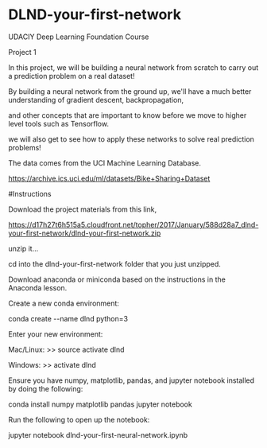 # DLND-your-first-network

UDACIY Deep Learning Foundation Course

Project 1

In this project, we will be building a neural network from scratch to carry out a prediction problem on a real dataset!

By building a neural network from the ground up, we'll have a much better understanding of gradient descent, backpropagation,

and other concepts that are important to know before we move to higher level tools such as Tensorflow.

we will also get to see how to apply these networks to solve real prediction problems!

The data comes from the UCI Machine Learning Database.

https://archive.ics.uci.edu/ml/datasets/Bike+Sharing+Dataset

#Instructions

Download the project materials from this link,

https://d17h27t6h515a5.cloudfront.net/topher/2017/January/588d28a7_dlnd-your-first-network/dlnd-your-first-network.zip

unzip it...

cd into the dlnd-your-first-network folder that you just unzipped.

Download anaconda or miniconda based on the instructions in the Anaconda lesson.

Create a new conda environment:

conda create --name dlnd python=3

Enter your new environment:

Mac/Linux: >> source activate dlnd

Windows: >> activate dlnd

Ensure you have numpy, matplotlib, pandas, and jupyter notebook installed by doing the following:

conda install numpy matplotlib pandas jupyter notebook

Run the following to open up the notebook:

jupyter notebook dlnd-your-first-neural-network.ipynb
